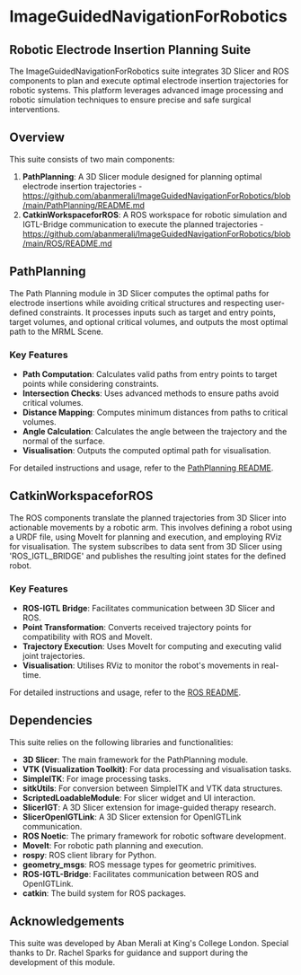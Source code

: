 # ImageGuidedNavigationForRobotics
## Robotic Electrode Insertion Planning Suite

The ImageGuidedNavigationForRobotics suite integrates 3D Slicer and ROS components to plan and execute optimal electrode insertion trajectories for robotic systems. This platform leverages advanced image processing and robotic simulation techniques to ensure precise and safe surgical interventions.

## Overview

This suite consists of two main components:
1. **PathPlanning**: A 3D Slicer module designed for planning optimal electrode insertion trajectories - https://github.com/abanmerali/ImageGuidedNavigationForRobotics/blob/main/PathPlanning/README.md
2. **CatkinWorkspaceforROS**: A ROS workspace for robotic simulation and IGTL-Bridge communication to execute the planned trajectories - https://github.com/abanmerali/ImageGuidedNavigationForRobotics/blob/main/ROS/README.md

## PathPlanning

The Path Planning module in 3D Slicer computes the optimal paths for electrode insertions while avoiding critical structures and respecting user-defined constraints. It processes inputs such as target and entry points, target volumes, and optional critical volumes, and outputs the most optimal path to the MRML Scene.

### Key Features
- **Path Computation**: Calculates valid paths from entry points to target points while considering constraints.
- **Intersection Checks**: Uses advanced methods to ensure paths avoid critical volumes.
- **Distance Mapping**: Computes minimum distances from paths to critical volumes.
- **Angle Calculation**: Calculates the angle between the trajectory and the normal of the surface.
- **Visualisation**: Outputs the computed optimal path for visualisation.

For detailed instructions and usage, refer to the [PathPlanning README](ROS/README.md).

## CatkinWorkspaceforROS

The ROS components translate the planned trajectories from 3D Slicer into actionable movements by a robotic arm. This involves defining a robot using a URDF file, using MoveIt for planning and execution, and employing RViz for visualisation. The system subscribes to data sent from 3D Slicer using 'ROS_IGTL_BRIDGE' and publishes the resulting joint states for the defined robot.

### Key Features
- **ROS-IGTL Bridge**: Facilitates communication between 3D Slicer and ROS.
- **Point Transformation**: Converts received trajectory points for compatibility with ROS and MoveIt.
- **Trajectory Execution**: Uses MoveIt for computing and executing valid joint trajectories.
- **Visualisation**: Utilises RViz to monitor the robot's movements in real-time.

For detailed instructions and usage, refer to the [ROS README](PathPlanning/README.md).

## Dependencies

This suite relies on the following libraries and functionalities:
- **3D Slicer**: The main framework for the PathPlanning module.
- **VTK (Visualization Toolkit)**: For data processing and visualisation tasks.
- **SimpleITK**: For image processing tasks.
- **sitkUtils**: For conversion between SimpleITK and VTK data structures.
- **ScriptedLoadableModule**: For slicer widget and UI interaction.
- **SlicerIGT**: A 3D Slicer extension for image-guided therapy research.
- **SlicerOpenIGTLink**: A 3D Slicer extension for OpenIGTLink communication.
- **ROS Noetic**: The primary framework for robotic software development.
- **MoveIt**: For robotic path planning and execution.
- **rospy**: ROS client library for Python.
- **geometry_msgs**: ROS message types for geometric primitives.
- **ROS-IGTL-Bridge**: Facilitates communication between ROS and OpenIGTLink.
- **catkin**: The build system for ROS packages.

## Acknowledgements

This suite was developed by Aban Merali at King's College London. Special thanks to Dr. Rachel Sparks for guidance and support during the development of this module.

 
